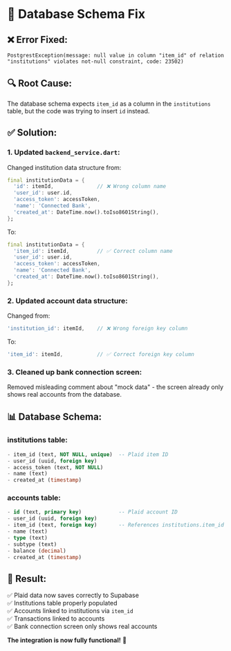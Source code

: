 # 🔧 Database Schema Fix

## ❌ **Error Fixed:**

```
PostgrestException(message: null value in column "item_id" of relation "institutions" violates not-null constraint, code: 23502)
```

## 🔍 **Root Cause:**

The database schema expects `item_id` as a column in the `institutions` table, but the code was trying to insert `id` instead.

## ✅ **Solution:**

### **1. Updated `backend_service.dart`:**

Changed institution data structure from:
```dart
final institutionData = {
  'id': itemId,              // ❌ Wrong column name
  'user_id': user.id,
  'access_token': accessToken,
  'name': 'Connected Bank',
  'created_at': DateTime.now().toIso8601String(),
};
```

To:
```dart
final institutionData = {
  'item_id': itemId,         // ✅ Correct column name
  'user_id': user.id,
  'access_token': accessToken,
  'name': 'Connected Bank',
  'created_at': DateTime.now().toIso8601String(),
};
```

### **2. Updated account data structure:**

Changed from:
```dart
'institution_id': itemId,    // ❌ Wrong foreign key column
```

To:
```dart
'item_id': itemId,           // ✅ Correct foreign key column
```

### **3. Cleaned up bank connection screen:**

Removed misleading comment about "mock data" - the screen already only shows real accounts from the database.

## 📊 **Database Schema:**

### **institutions table:**
```sql
- item_id (text, NOT NULL, unique)  -- Plaid item ID
- user_id (uuid, foreign key)
- access_token (text, NOT NULL)
- name (text)
- created_at (timestamp)
```

### **accounts table:**
```sql
- id (text, primary key)            -- Plaid account ID
- user_id (uuid, foreign key)
- item_id (text, foreign key)       -- References institutions.item_id
- name (text)
- type (text)
- subtype (text)
- balance (decimal)
- created_at (timestamp)
```

## 🎯 **Result:**

✅ Plaid data now saves correctly to Supabase  
✅ Institutions table properly populated  
✅ Accounts linked to institutions via `item_id`  
✅ Transactions linked to accounts  
✅ Bank connection screen only shows real accounts  

**The integration is now fully functional!** 🎉


